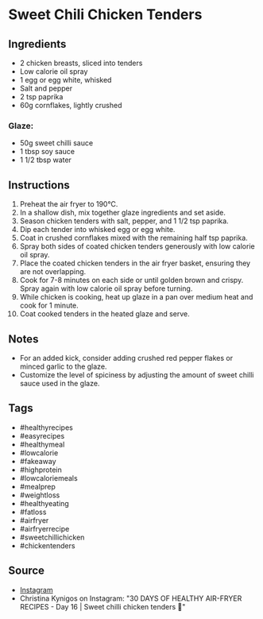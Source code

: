  # Sweet Chili Chicken Tenders

## Ingredients

- 2 chicken breasts, sliced into tenders
- Low calorie oil spray
- 1 egg or egg white, whisked
- Salt and pepper
- 2 tsp paprika
- 60g cornflakes, lightly crushed

### Glaze:

- 50g sweet chilli sauce
- 1 tbsp soy sauce
- 1 1/2 tbsp water

## Instructions

1. Preheat the air fryer to 190°C.
2. In a shallow dish, mix together glaze ingredients and set aside.
3. Season chicken tenders with salt, pepper, and 1 1/2 tsp paprika.
4. Dip each tender into whisked egg or egg white.
5. Coat in crushed cornflakes mixed with the remaining half tsp paprika.
6. Spray both sides of coated chicken tenders generously with low calorie oil spray.
7. Place the coated chicken tenders in the air fryer basket, ensuring they are not overlapping.
8. Cook for 7-8 minutes on each side or until golden brown and crispy. Spray again with low calorie oil spray before turning.
9. While chicken is cooking, heat up glaze in a pan over medium heat and cook for 1 minute.
10. Coat cooked tenders in the heated glaze and serve.

## Notes

- For an added kick, consider adding crushed red pepper flakes or minced garlic to the glaze.
- Customize the level of spiciness by adjusting the amount of sweet chilli sauce used in the glaze.

## Tags

- #healthyrecipes
- #easyrecipes
- #healthymeal
- #lowcalorie
- #fakeaway
- #highprotein
- #lowcaloriemeals
- #mealprep
- #weightloss
- #healthyeating
- #fatloss
- #airfryer
- #airfryerrecipe
- #sweetchillichicken
- #chickentenders

## Source

- [Instagram](https://www.instagram.com/p/C2htKjeoLRv)
- Christina Kynigos on Instagram: "30 DAYS OF HEALTHY AIR-FRYER RECIPES - Day 16 | Sweet chilli chicken tenders 🥵"
